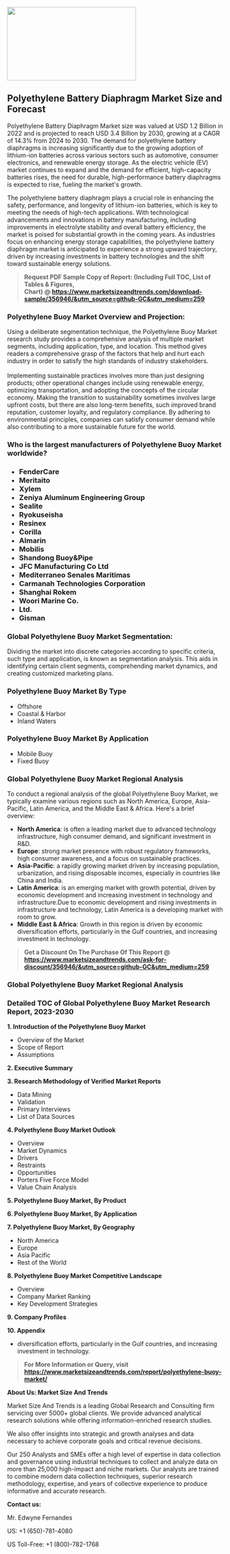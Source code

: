 <p><img class="alignnone size-medium wp-image-20088" src="https://ffe5etoiles.com/wp-content/uploads/2024/12/MST1-300x171.png" alt="" width="300" height="171" /></p><h2>Polyethylene Battery Diaphragm Market Size and Forecast</h2><p>Polyethylene Battery Diaphragm Market size was valued at USD 1.2 Billion in 2022 and is projected to reach USD 3.4 Billion by 2030, growing at a CAGR of 14.3% from 2024 to 2030. The demand for polyethylene battery diaphragms is increasing significantly due to the growing adoption of lithium-ion batteries across various sectors such as automotive, consumer electronics, and renewable energy storage. As the electric vehicle (EV) market continues to expand and the demand for efficient, high-capacity batteries rises, the need for durable, high-performance battery diaphragms is expected to rise, fueling the market's growth.</p><p>The polyethylene battery diaphragm plays a crucial role in enhancing the safety, performance, and longevity of lithium-ion batteries, which is key to meeting the needs of high-tech applications. With technological advancements and innovations in battery manufacturing, including improvements in electrolyte stability and overall battery efficiency, the market is poised for substantial growth in the coming years. As industries focus on enhancing energy storage capabilities, the polyethylene battery diaphragm market is anticipated to experience a strong upward trajectory, driven by increasing investments in battery technologies and the shift toward sustainable energy solutions.</p></p><blockquote id="" class=""><strong>Request PDF Sample Copy of Report: (Including Full TOC, List of Tables &amp; Figures, Chart)&nbsp;@&nbsp;<strong><a href="https://www.marketsizeandtrends.com/download-sample/356946/&utm_source=github-GC&utm_medium=259" target="_blank">https://www.marketsizeandtrends.com/download-sample/356946/&utm_source=github-GC&utm_medium=259</a></strong></strong></blockquote><h3 id="" class="">Polyethylene Buoy Market&nbsp;Overview and Projection:</h3><p id="" class="">Using a deliberate segmentation technique, the Polyethylene Buoy Market research study provides a comprehensive analysis of multiple market segments, including application, type, and location. This method gives readers a comprehensive grasp of the factors that help and hurt each industry in order to satisfy the high standards of industry stakeholders. <br /> <br />Implementing sustainable practices involves more than just designing products; other operational changes include using renewable energy, optimizing transportation, and adopting the concepts of the circular economy. Making the transition to sustainability sometimes involves large upfront costs, but there are also long-term benefits, such improved brand reputation, customer loyalty, and regulatory compliance. By adhering to environmental principles, companies can satisfy consumer demand while also contributing to a more sustainable future for the world.</p><h3 id="" class="">Who is the largest manufacturers of&nbsp;Polyethylene Buoy Market worldwide?</h3><h3 class=""><p><ul><li>FenderCare </li><li> Meritaito </li><li> Xylem </li><li> Zeniya Aluminum Engineering Group </li><li> Sealite </li><li> Ryokuseisha </li><li> Resinex </li><li> Corilla </li><li> Almarin </li><li> Mobilis </li><li> Shandong Buoy&Pipe </li><li> JFC Manufacturing Co Ltd </li><li> Mediterraneo Senales Maritimas </li><li> Carmanah Technologies Corporation </li><li> Shanghai Rokem </li><li> Woori Marine Co. </li><li> Ltd. </li><li> Gisman</li></ul></p></h3><h3 id="" class="">Global&nbsp;Polyethylene Buoy Market Segmentation:</h3><p id="" class="">Dividing the market into discrete categories according to specific criteria, such type and application, is known as segmentation analysis. This aids in identifying certain client segments, comprehending market dynamics, and creating customized marketing plans.</p><h3 id="" class="">Polyethylene Buoy Market&nbsp;By Type</h3><p><p><ul><li>Offshore</li><li> Coastal & Harbor</li><li> Inland Waters</p></li></ul></p></p><h3 id="" class="">Polyethylene Buoy Market&nbsp;By Application</h3><p class=""><p><ul><li>Mobile Buoy</li><li> Fixed Buoy</li></ul></p></p><h3 id="" class="">Global Polyethylene Buoy Market Regional Analysis</h3><p id="" class="">To conduct a regional analysis of the global Polyethylene Buoy Market, we typically examine various regions such as North America, Europe, Asia-Pacific, Latin America, and the Middle East &amp; Africa. Here's a brief overview:</p><ul><li><strong>North America</strong>: is often a leading market due to advanced technology infrastructure, high consumer demand, and significant investment in R&amp;D.</li><li><strong>Europe</strong>: strong market presence with robust regulatory frameworks, high consumer awareness, and a focus on sustainable practices.</li><li><strong>Asia-Pacific</strong>: a rapidly growing market driven by increasing population, urbanization, and rising disposable incomes, especially in countries like China and India.</li><li><strong>Latin America</strong>: is an emerging market with growth potential, driven by economic development and increasing investment in technology and infrastructure.Due to economic development and rising investments in infrastructure and technology, Latin America is a developing market with room to grow.</li><li><strong>Middle East &amp; Africa</strong>: Growth in this region is driven by economic diversification efforts, particularly in the Gulf countries, and increasing investment in technology.</li></ul><blockquote id="" class=""><strong>Get a Discount On The Purchase Of This Report @ <strong><a href="https://www.marketsizeandtrends.com/ask-for-discount/356946/&utm_source=github-GC&utm_medium=259" target="_blank">https://www.marketsizeandtrends.com/ask-for-discount/356946/&utm_source=github-GC&utm_medium=259</a></strong></strong></blockquote><h3 id="" class="">Global Polyethylene Buoy Market Regional Analysis</h3><h3 id="" class="">Detailed TOC of Global Polyethylene Buoy Market Research Report, 2023-2030</h3><p id="" class=""><strong>1. Introduction of the Polyethylene Buoy Market</strong></p><ul><li>Overview of the Market</li><li>Scope of Report</li><li>Assumptions</li></ul><p id="" class=""><strong>2. Executive Summary</strong></p><p id="" class=""><strong>3. Research Methodology of Verified Market Reports</strong></p><ul><li>Data Mining</li><li>Validation</li><li>Primary Interviews</li><li>List of Data Sources</li></ul><p id="" class=""><strong>4. Polyethylene Buoy Market Outlook</strong></p><ul><li>Overview</li><li>Market Dynamics</li><li>Drivers</li><li>Restraints</li><li>Opportunities</li><li>Porters Five Force Model</li><li>Value Chain Analysis</li></ul><p id="" class=""><strong>5. Polyethylene Buoy Market, By Product</strong></p><p id="" class=""><strong>6. Polyethylene Buoy Market, By Application</strong></p><p id="" class=""><strong>7. Polyethylene Buoy Market, By Geography</strong></p><ul><li>North America</li><li>Europe</li><li>Asia Pacific</li><li>Rest of the World</li></ul><p id="" class=""><strong>8. Polyethylene Buoy Market Competitive Landscape</strong></p><ul><li>Overview</li><li>Company Market Ranking</li><li>Key Development Strategies</li></ul><p id="" class=""><strong>9. Company Profiles</strong></p><p id="" class=""><strong>10. Appendix</strong></p><ul><li>diversification efforts, particularly in the Gulf countries, and increasing investment in technology.</li></ul><blockquote id="" class=""><strong>For More Information or Query, visit <strong><strong><a href="https://www.marketsizeandtrends.com/report/polyethylene-buoy-market/" target="_blank">https://www.marketsizeandtrends.com/report/polyethylene-buoy-market/</a></strong></strong></strong></blockquote><p id="" class=""><strong>About Us: Market Size And Trends</strong></p><p id="" class="">Market Size And Trends is a leading Global Research and Consulting firm servicing over 5000+ global clients. We provide advanced analytical research solutions while offering information-enriched research studies.</p><p id="" class="">We also offer insights into strategic and growth analyses and data necessary to achieve corporate goals and critical revenue decisions.</p><p id="" class="">Our 250 Analysts and SMEs offer a high level of expertise in data collection and governance using industrial techniques to collect and analyze data on more than 25,000 high-impact and niche markets. Our analysts are trained to combine modern data collection techniques, superior research methodology, expertise, and years of collective experience to produce informative and accurate research.</p><p id="" class=""><strong>Contact us:</strong></p><p id="" class="">Mr. Edwyne Fernandes</p><p id="" class="">US: +1 (650)-781-4080</p><p id="" class="">US Toll-Free: +1 (800)-782-1768</p>
